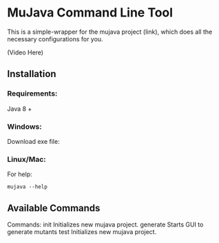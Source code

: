 # MuJava Command Line Tool

This is a simple-wrapper for the mujava project (link), which does all the necessary configurations for you.

(Video Here)

## Installation

### Requirements:

Java 8 +

### Windows:
Download exe file: 

### Linux/Mac:


For help:

```
mujava --help
```


## Available Commands
Commands:
  init      Initializes new mujava project.
  generate  Starts GUI to generate mutants
  test      Initializes new mujava project.
